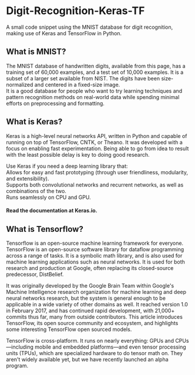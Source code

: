 # Digit-Recognition-Keras-TF
A small code snippet using the MNIST database for digit recognition, making use of Keras and TensorFlow in Python.

## What is MNIST?

The MNIST database of handwritten digits, available from this page, has a training set of 60,000 examples, and a test set of 10,000 examples. It is a subset of a larger set available from NIST. The digits have been size-normalized and centered in a fixed-size image.  
It is a good database for people who want to try learning techniques and pattern recognition methods on real-world data while spending minimal efforts on preprocessing and formatting.

## What is Keras?

Keras is a high-level neural networks API, written in Python and capable of running on top of TensorFlow, CNTK, or Theano. It was developed with a focus on enabling fast experimentation. Being able to go from idea to result with the least possible delay is key to doing good research.  

Use Keras if you need a deep learning library that:  
Allows for easy and fast prototyping (through user friendliness, modularity, and extensibility).  
Supports both convolutional networks and recurrent networks, as well as combinations of the two.  
Runs seamlessly on CPU and GPU.  

#### Read the documentation at Keras.io.

## What is Tensorflow?

Tensorflow is an open-source machine learning framework for everyone.  
TensorFlow is an open-source software library for dataflow programming across a range of tasks. It is a symbolic math library, and is also used for machine learning applications such as neural networks. It is used for both research and production at Google, often replacing its closed-source predecessor, DistBelief.  

It was originally developed by the Google Brain Team within Google's Machine Intelligence research organization for machine learning and deep neural networks research, but the system is general enough to be applicable in a wide variety of other domains as well. It reached version 1.0 in February 2017, and has continued rapid development, with 21,000+ commits thus far, many from outside contributors. This article introduces TensorFlow, its open source community and ecosystem, and highlights some interesting TensorFlow open sourced models.

TensorFlow is cross-platform. It runs on nearly everything: GPUs and CPUs—including mobile and embedded platforms—and even tensor processing units (TPUs), which are specialized hardware to do tensor math on. They aren't widely available yet, but we have recently launched an alpha program.
